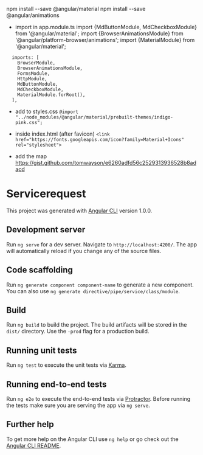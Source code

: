 npm install --save @angular/material
npm install --save @angular/animations

- import in app.module.ts
import {MdButtonModule, MdCheckboxModule} from '@angular/material';
import {BrowserAnimationsModule} from '@angular/platform-browser/animations';
import {MaterialModule} from '@angular/material';
```
  imports: [
    BrowserModule,
    BrowserAnimationsModule,
    FormsModule,
    HttpModule,
    MdButtonModule,
    MdCheckboxModule,
    MaterialModule.forRoot(),
  ],
```

- add to styles.css
`@import "../node_modules/@angular/material/prebuilt-themes/indigo-pink.css";`

- inside index.html (after favicon)
`<link href="https://fonts.googleapis.com/icon?family=Material+Icons" rel="stylesheet">`

- add the map
https://gist.github.com/tomwayson/e6260adfd56c2529313936528b8adacd


# Servicerequest

This project was generated with [Angular CLI](https://github.com/angular/angular-cli) version 1.0.0.

## Development server

Run `ng serve` for a dev server. Navigate to `http://localhost:4200/`. The app will automatically reload if you change any of the source files.

## Code scaffolding

Run `ng generate component component-name` to generate a new component. You can also use `ng generate directive/pipe/service/class/module`.

## Build

Run `ng build` to build the project. The build artifacts will be stored in the `dist/` directory. Use the `-prod` flag for a production build.

## Running unit tests

Run `ng test` to execute the unit tests via [Karma](https://karma-runner.github.io).

## Running end-to-end tests

Run `ng e2e` to execute the end-to-end tests via [Protractor](http://www.protractortest.org/).
Before running the tests make sure you are serving the app via `ng serve`.

## Further help

To get more help on the Angular CLI use `ng help` or go check out the [Angular CLI README](https://github.com/angular/angular-cli/blob/master/README.md).
